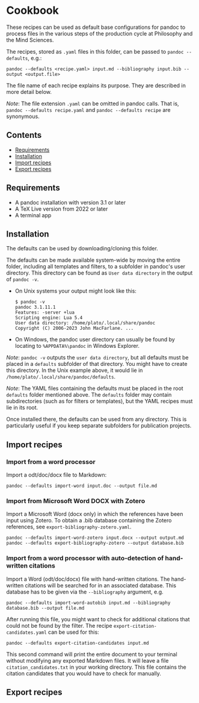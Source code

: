 # Cookbook
These recipes can be used as default base configurations for pandoc to process files in the various steps of the production cycle at Philosophy and the Mind Sciences.

The recipes, stored as `.yaml` files in this folder, can be passed to `pandoc --defaults`, e.g.:

```
pandoc --defaults <recipe.yaml> input.md --bibliography input.bib --output <output.file>
```

The file name of each recipe explains its purpose. They are described in more detail below.

*Note*: The file extension `.yaml` can be omitted in pandoc calls. That is, `pandoc --defaults recipe.yaml` and `pandoc --defaults recipe` are synonymous.

## Contents
  * [Requirements](#requirements)
  * [Installation](#installation)
  * [Import recipes](#import-recipes)
  * [Export recipes](#export-recipes)

## Requirements
- A pandoc installation with version 3.1 or later
- A TeX Live version from 2022 or later
- A terminal app

## Installation
The defaults can be used by downloading/cloning this folder. 

The defaults can be made available system-wide by moving the entire folder, including all templates and filters, to a subfolder in pandoc's user directory. This directory can be found as `User data directory` in the output of `pandoc -v`. 

- On Unix systems your output might look like this:
   ```
   $ pandoc -v
   pandoc 3.1.11.1
   Features: -server +lua
   Scripting engine: Lua 5.4
   User data directory: /home/plato/.local/share/pandoc
   Copyright (C) 2006-2023 John MacFarlane. ...
   ```

- On Windows, the pandoc user directory can usually be found by locating to `%APPDATA%\pandoc` in Windows Explorer.

*Note*: `pandoc -v` outputs the `user data directory`, but all defaults must be placed in a `defaults` subfolder of that directory. You might have to create this directory. In the Unix example above, it would lie in `/home/plato/.local/share/pandoc/defaults`.

*Note*: The YAML files containing the defaults must be placed in the root `defaults` folder mentioned above. The `defaults` folder may contain subdirectories (such as for filters or templates), but the YAML recipes must lie in its root.

Once installed there, the defaults can be used from any directory. This is particularly useful if you keep separate subfolders for publication projects.

## Import recipes
### Import from a word processor
Import a odt/doc/docx file to Markdown:
```
pandoc --defaults import-word input.doc --output file.md
```

### Import from Microsoft Word DOCX with Zotero
Import a Microsoft Word (docx only) in which the references have been input using Zotero.
To obtain a .bib database containing the Zotero references, see `export-bibliography-zotero.yaml`.
```
pandoc --defaults import-word-zotero input.docx --output output.md
pandoc --defaults export-bibliography-zotero --output database.bib
```

### Import from a word processor with auto-detection of hand-written citations
Import a Word (odt/doc/docx) file with hand-written citations. The hand-written citations will be searched for in an associated database. This database has to be given via the `--bibliography` argument, e.g.
```
pandoc --defaults import-word-autobib input.md --bibliography database.bib --output file.md
```

After running this file, you might want to check for additional citations that could not be found by the filter. The recipe `export-citation-candidates.yaml` can be used for this:

```
pandoc --defaults export-citation-candidates input.md
```
This second command will print the entire document to your terminal without modifying any exported Markdown files. It will leave a file `citation_candidates.txt` in your working directory. This file contains the citation candidates that you would have to check for manually.

## Export recipes
